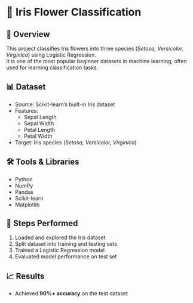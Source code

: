 # 🌸 Iris Flower Classification  

## 📌 Overview  
This project classifies Iris flowers into three species (*Setosa, Versicolor, Virginica*) using Logistic Regression.  
It is one of the most popular beginner datasets in machine learning, often used for learning classification tasks.  

## 📊 Dataset  
- Source: Scikit-learn’s built-in Iris dataset  
- Features:  
  - Sepal Length  
  - Sepal Width  
  - Petal Length  
  - Petal Width  
- Target: Iris species (*Setosa, Versicolor, Virginica*)  

## 🛠️ Tools & Libraries  
- Python  
- NumPy  
- Pandas  
- Scikit-learn  
- Matplotlib  

## 🚀 Steps Performed  
1. Loaded and explored the Iris dataset  
2. Split dataset into training and testing sets  
3. Trained a Logistic Regression model  
4. Evaluated model performance on test set  

## 📈 Results  
- Achieved **90%+ accuracy** on the test dataset 
